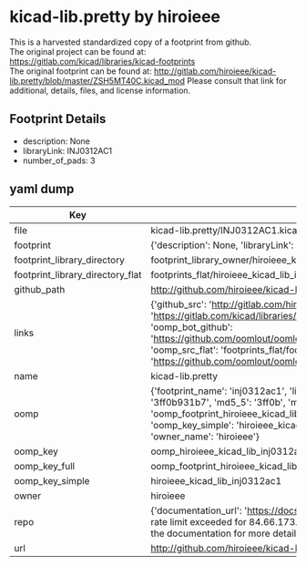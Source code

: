 # kicad-lib.pretty by hiroieee  
This is a harvested standardized copy of a footprint from github.  
The original project can be found at:  
https://gitlab.com/kicad/libraries/kicad-footprints  
The original footprint can be found at:
http://gitlab.com/hiroieee/kicad-lib.pretty/blob/master/ZSH5MT40C.kicad_mod
Please consult that link for additional, details, files, and license information.  
## Footprint Details
* description: None  
* libraryLink: INJ0312AC1  
* number_of_pads: 3  
## yaml dump  
| Key | Value |  
| --- | --- |  
| file | kicad-lib.pretty/INJ0312AC1.kicad_mod |  
| footprint | {'description': None, 'libraryLink': 'INJ0312AC1', 'number_of_pads': 3} |  
| footprint_library_directory | footprint_library_owner/hiroieee_kicad-lib.pretty |  
| footprint_library_directory_flat | footprints_flat/hiroieee_kicad_lib_inj0312ac1/working |  
| github_path | http://github.com/hiroieee/kicad-lib.pretty/blob/master/INJ0312AC1.kicad_mod |  
| links | {'github_src': 'http://gitlab.com/hiroieee/kicad-lib.pretty/blob/master/ZSH5MT40C.kicad_mod', 'github_src_repo': 'https://gitlab.com/kicad/libraries/kicad-footprints', 'oomp_bot': 'footprints/hiroieee_kicad_lib_inj0312ac1/working', 'oomp_bot_github': 'https://github.com/oomlout/oomlout_oomp_footprint_bot/tree/main/footprints/hiroieee_kicad_lib_inj0312ac1/working', 'oomp_src_flat': 'footprints_flat/footprints_flat/hiroieee_kicad_lib_inj0312ac1/working', 'oomp_src_flat_github': 'https://github.com/oomlout/oomlout_oomp_footprint_src/tree/main/footprints_flat/hiroieee_kicad_lib_inj0312ac1/working'} |  
| name | kicad-lib.pretty |  
| oomp | {'footprint_name': 'inj0312ac1', 'library_name': 'kicad_lib', 'md5': '3ff0b931b78332e30e43447fbf5a185b', 'md5_10': '3ff0b931b7', 'md5_5': '3ff0b', 'md5_6': '3ff0b9', 'oomp_key': 'oomp_hiroieee_kicad_lib_inj0312ac1', 'oomp_key_extra': 'oomp_footprint_hiroieee_kicad_lib_inj0312ac1', 'oomp_key_full': 'oomp_footprint_hiroieee_kicad_lib_inj0312ac1_3ff0b9', 'oomp_key_simple': 'hiroieee_kicad_lib_inj0312ac1', 'original_filename': 'kicad-lib.pretty/INJ0312AC1.kicad_mod', 'owner_name': 'hiroieee'} |  
| oomp_key | oomp_hiroieee_kicad_lib_inj0312ac1 |  
| oomp_key_full | oomp_footprint_hiroieee_kicad_lib_inj0312ac1 |  
| oomp_key_simple | hiroieee_kicad_lib_inj0312ac1 |  
| owner | hiroieee |  
| repo | {'documentation_url': 'https://docs.github.com/rest/overview/resources-in-the-rest-api#rate-limiting', 'message': "API rate limit exceeded for 84.66.173.59. (But here's the good news: Authenticated requests get a higher rate limit. Check out the documentation for more details.)"} |  
| url | http://github.com/hiroieee/kicad-lib.pretty |  

